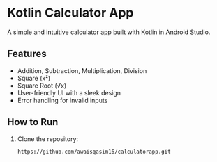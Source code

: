 
#  Kotlin Calculator App

A simple and intuitive calculator app built with Kotlin in Android Studio.

##  Features
-  Addition,  Subtraction,  Multiplication,  Division
-  Square (x²)
-  Square Root (√x)
-  User-friendly UI with a sleek design
-  Error handling for invalid inputs

##  How to Run
1. Clone the repository:
   ```sh
   https://github.com/awaisqasim16/calculatorapp.git
